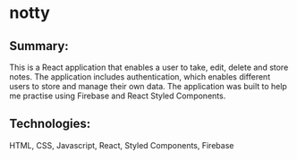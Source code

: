 # notty

## Summary:

This is a React application that enables a user to take, edit, delete and store notes. The application includes authentication, which enables different users to store and manage their own data. The application was built to help me practise using Firebase and React Styled Components.

## Technologies:
HTML, CSS, Javascript, React, Styled Components, Firebase
